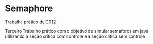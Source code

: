 # Semaphore
Trabalho prático de C012 

Terceiro Trabalho prático  com o objetivo de simular semáforos em java utilizando
a seção crítica com controle e a seção critica sem controle


